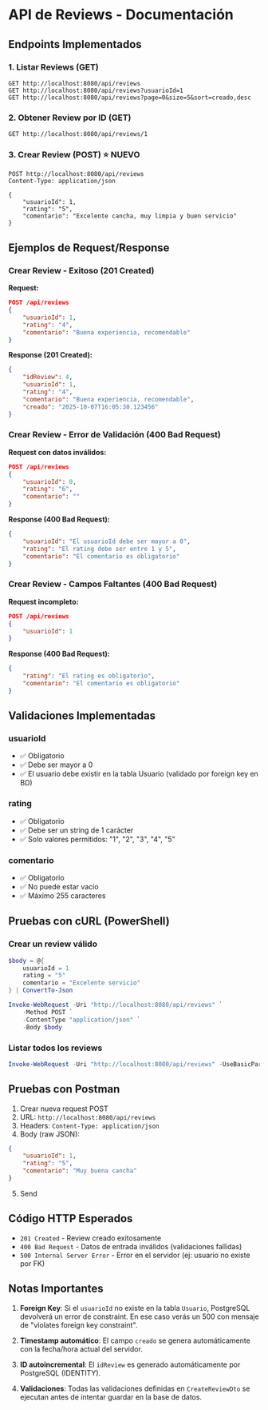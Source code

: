 # API de Reviews - Documentación

## Endpoints Implementados

### 1. Listar Reviews (GET)
```http
GET http://localhost:8080/api/reviews
GET http://localhost:8080/api/reviews?usuarioId=1
GET http://localhost:8080/api/reviews?page=0&size=5&sort=creado,desc
```

### 2. Obtener Review por ID (GET)
```http
GET http://localhost:8080/api/reviews/1
```

### 3. Crear Review (POST) ⭐ NUEVO
```http
POST http://localhost:8080/api/reviews
Content-Type: application/json

{
    "usuarioId": 1,
    "rating": "5",
    "comentario": "Excelente cancha, muy limpia y buen servicio"
}
```

## Ejemplos de Request/Response

### Crear Review - Exitoso (201 Created)

**Request:**
```json
POST /api/reviews
{
    "usuarioId": 1,
    "rating": "4",
    "comentario": "Buena experiencia, recomendable"
}
```

**Response (201 Created):**
```json
{
    "idReview": 4,
    "usuarioId": 1,
    "rating": "4",
    "comentario": "Buena experiencia, recomendable",
    "creado": "2025-10-07T16:05:30.123456"
}
```

### Crear Review - Error de Validación (400 Bad Request)

**Request con datos inválidos:**
```json
POST /api/reviews
{
    "usuarioId": 0,
    "rating": "6",
    "comentario": ""
}
```

**Response (400 Bad Request):**
```json
{
    "usuarioId": "El usuarioId debe ser mayor a 0",
    "rating": "El rating debe ser entre 1 y 5",
    "comentario": "El comentario es obligatorio"
}
```

### Crear Review - Campos Faltantes (400 Bad Request)

**Request incompleto:**
```json
POST /api/reviews
{
    "usuarioId": 1
}
```

**Response (400 Bad Request):**
```json
{
    "rating": "El rating es obligatorio",
    "comentario": "El comentario es obligatorio"
}
```

## Validaciones Implementadas

### usuarioId
- ✅ Obligatorio
- ✅ Debe ser mayor a 0
- ✅ El usuario debe existir en la tabla Usuario (validado por foreign key en BD)

### rating
- ✅ Obligatorio
- ✅ Debe ser un string de 1 carácter
- ✅ Solo valores permitidos: "1", "2", "3", "4", "5"

### comentario
- ✅ Obligatorio
- ✅ No puede estar vacío
- ✅ Máximo 255 caracteres

## Pruebas con cURL (PowerShell)

### Crear un review válido
```powershell
$body = @{
    usuarioId = 1
    rating = "5"
    comentario = "Excelente servicio"
} | ConvertTo-Json

Invoke-WebRequest -Uri "http://localhost:8080/api/reviews" `
    -Method POST `
    -ContentType "application/json" `
    -Body $body
```

### Listar todos los reviews
```powershell
Invoke-WebRequest -Uri "http://localhost:8080/api/reviews" -UseBasicParsing | Select-Object -ExpandProperty Content
```

## Pruebas con Postman

1. Crear nueva request POST
2. URL: `http://localhost:8080/api/reviews`
3. Headers: `Content-Type: application/json`
4. Body (raw JSON):
```json
{
    "usuarioId": 1,
    "rating": "5",
    "comentario": "Muy buena cancha"
}
```
5. Send

## Código HTTP Esperados

- `201 Created` - Review creado exitosamente
- `400 Bad Request` - Datos de entrada inválidos (validaciones fallidas)
- `500 Internal Server Error` - Error en el servidor (ej: usuario no existe por FK)

## Notas Importantes

1. **Foreign Key**: Si el `usuarioId` no existe en la tabla `Usuario`, PostgreSQL devolverá un error de constraint. En ese caso verás un 500 con mensaje de "violates foreign key constraint".

2. **Timestamp automático**: El campo `creado` se genera automáticamente con la fecha/hora actual del servidor.

3. **ID autoincremental**: El `idReview` es generado automáticamente por PostgreSQL (IDENTITY).

4. **Validaciones**: Todas las validaciones definidas en `CreateReviewDto` se ejecutan antes de intentar guardar en la base de datos.
